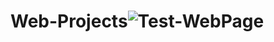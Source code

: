 # Web-Projects![Test-WebPage](https://user-images.githubusercontent.com/67994419/125244515-0d2c0200-e30d-11eb-9579-c605f995b819.png)
